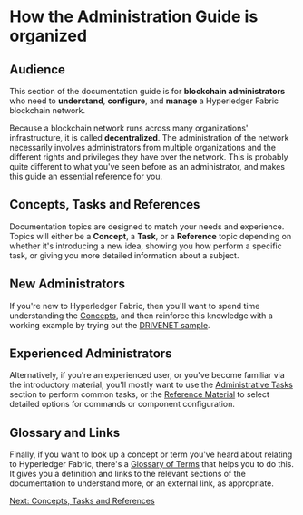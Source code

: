# How the Administration Guide is organized

## Audience

This section of the documentation guide is for **blockchain administrators** who need to **understand**, **configure**, and **manage** a Hyperledger Fabric blockchain network.

Because a blockchain network runs across many organizations' infrastructure, it is called **decentralized**. The administration of the network necessarily involves administrators from multiple organizations and the different rights and privileges they have over the network. This is probably quite different to what you've seen before as an administrator, and makes this guide an essential reference for you.

## Concepts, Tasks and References

Documentation topics are designed to match your needs and experience. Topics will either be a **Concept**, a **Task**, or a **Reference** topic depending on whether it's introducing a new idea, showing you how perform a specific task, or giving you more detailed information about a subject.

## New Administrators

If you're new to Hyperledger Fabric, then you'll want to spend time understanding the [Concepts](./_), and then reinforce this knowledge with a working example by trying out the [DRIVENET sample](./).

## Experienced Administrators

Alternatively, if you're an experienced user, or you've become familiar via the introductory material, you'll mostly want to use the [Administrative Tasks](./) section to perform common tasks, or the [Reference Material](./) to select detailed options for commands or component configuration.

## Glossary and Links

Finally, if you want to look up a concept or term you've heard about relating to Hyperledger Fabric, there's a [Glossary of Terms](./) that helps you to do this. It gives you a definition and links to the relevant sections of the documentation to understand more, or an external link, as appropriate.

[Next: Concepts, Tasks and References](./ConceptsTasksReferences.md)
